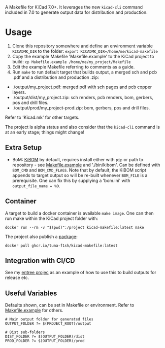 A Makefile for KiCad 7.0+. It leverages the new `kicad-cli` command included in 7.0 to generate output data for distribution and production.

# Usage

1. Clone this repository somewhere and define an environment variable `KICADMK_DIR` to the folder:
`export KICADMK_DIR=/home/me/kicad-makefile`
2. Copy the example Makefile 'Makefile.example' to the KiCad project to build:
`cp Makefile.example /home/me/my_project/Makefile`
3. Edit the example Makefile referring to comments as a guide.
4. Run `make` to run default target that builds output, a merged sch and pcb .pdf and a distribution and production .zip:
* ./output/my_project.pdf: merged pdf with sch pages and pcb copper layers.
* ./output/dist/my_project.zip: sch renders, pcb renders, bom, gerbers, pos and drill files.
* ./output/prod/my_project-prod.zip: bom, gerbers, pos and drill files.

Refer to 'Kicad.mk' for other targets.

The project is alpha status and also consider that the `kicad-cli` command is at an early stage; things might change!

## Extra Setup

* BoM: [KiBOM](https://github.com/SchrodingersGat/KiBoM) by default, requires install either with `pip` or path to repository - see [Makefile.example](https://github.com/tuna-f1sh/kicad-makefile/blob/main/Makefile.example) and './bin/kibom'. Can be defined with `BOM_CMD` and `BOM_CMD_FLAGS`. Note that by default, the KiBOM script appends to target output so will be re-built whenever `BOM_FILE` is a prerequisite. One can fix this by supplying a 'bom.ini' with `output_file_name = %O`.

## Container

A target to build a docker container is available `make image`. One can then run make within the KiCad project folder with:

`docker run --rm -v "$(pwd)":/project kicad-makefile:latest make`

The project also publish a [package](https://github.com/tuna-f1sh/kicad-makefile/pkgs/container/kicad-makefile):

`docker pull ghcr.io/tuna-f1sh/kicad-makefile:latest`

## Integration with CI/CD

See my [entree projec](https://github.com/tuna-f1sh/entree/actions) as an example of how to use this to build outputs for release etc.

## Useful Variables

Defaults shown, can be set in Makefile or environment. Refer to [Makefile.example](https://github.com/tuna-f1sh/kicad-makefile/blob/main/Makefile.example) for others.

```
# Main output folder for generated files
OUTPUT_FOLDER ?= $(PROJECT_ROOT)/output

# Dist sub-folders
DIST_FOLDER ?= $(OUTPUT_FOLDER)/dist
PROD_FOLDER ?= $(OUTPUT_FOLDER)/prod
```
